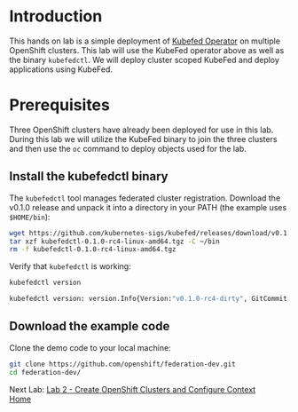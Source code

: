 <a id="markdown-introduction" name="introduction"></a>
# Introduction

This hands on lab is a simple deployment of [Kubefed Operator](https://operatorhub.io/operator/kubefed-operator) on multiple OpenShift
clusters. This lab will use the KubeFed operator above as well as the binary `kubefedctl`.
We will deploy cluster scoped KubeFed and deploy applications using KubeFed.

<a id="markdown-pre-requisites" name="pre-requisites"></a>
# Prerequisites
Three OpenShift clusters have already been deployed for use in this lab. During
this lab we will utilize the KubeFed binary to join the three clusters and then
use the `oc` command to deploy objects used for the lab.

<a id="markdown-install-the-kubefedctl-binary" name="install-the-kubefedctl-binary"></a>
## Install the kubefedctl binary

The `kubefedctl` tool manages federated cluster registration. Download the
v0.1.0 release and unpack it into a directory in your PATH (the
example uses `$HOME/bin`):

~~~sh
wget https://github.com/kubernetes-sigs/kubefed/releases/download/v0.1.0-rc4/kubefedctl-0.1.0-rc4-linux-amd64.tgz
tar xzf kubefedctl-0.1.0-rc4-linux-amd64.tgz -C ~/bin
rm -f kubefedctl-0.1.0-rc4-linux-amd64.tgz
~~~

Verify that `kubefedctl` is working:

~~~sh
kubefedctl version

kubefedctl version: version.Info{Version:"v0.1.0-rc4-dirty", GitCommit:"2dbec10d6bef12ebcd21744ccb50eb4e8cfcfeaa", GitTreeState:"dirty", BuildDate:"2019-07-19T23:38:14Z", GoVersion:"go1.12.5", Compiler:"gc", Platform:"linux/amd64"}
~~~

<a id="markdown-download-the-example-code" name="download-the-example-code"></a>
## Download the example code

Clone the demo code to your local machine:

~~~sh
git clone https://github.com/openshift/federation-dev.git
cd federation-dev/
~~~

Next Lab: [Lab 2 - Create OpenShift Clusters and Configure Context](./2.md)<br>
[Home](../README.md)
